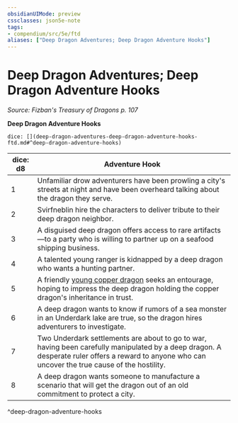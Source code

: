 ```yaml
---
obsidianUIMode: preview
cssclasses: json5e-note
tags:
- compendium/src/5e/ftd
aliases: ["Deep Dragon Adventures; Deep Dragon Adventure Hooks"]
---
```

# Deep Dragon Adventures; Deep Dragon Adventure Hooks
*Source: Fizban's Treasury of Dragons p. 107* 

**Deep Dragon Adventure Hooks**

`dice: [](deep-dragon-adventures-deep-dragon-adventure-hooks-ftd.md#^deep-dragon-adventure-hooks)`

| dice: d8 | Adventure Hook |
|----------|----------------|
| 1 | Unfamiliar drow adventurers have been prowling a city's streets at night and have been overheard talking about the dragon they serve. |
| 2 | Svirfneblin hire the characters to deliver tribute to their deep dragon neighbor. |
| 3 | A disguised deep dragon offers access to rare artifacts—to a party who is willing to partner up on a seafood shipping business. |
| 4 | A talented young ranger is kidnapped by a deep dragon who wants a hunting partner. |
| 5 | A friendly [young copper dragon](5E2014官方资源/bestiary/dragon/young-copper-dragon.md) seeks an entourage, hoping to impress the deep dragon holding the copper dragon's inheritance in trust. |
| 6 | A deep dragon wants to know if rumors of a sea monster in an Underdark lake are true, so the dragon hires adventurers to investigate. |
| 7 | Two Underdark settlements are about to go to war, having been carefully manipulated by a deep dragon. A desperate ruler offers a reward to anyone who can uncover the true cause of the hostility. |
| 8 | A deep dragon wants someone to manufacture a scenario that will get the dragon out of an old commitment to protect a city. |
^deep-dragon-adventure-hooks